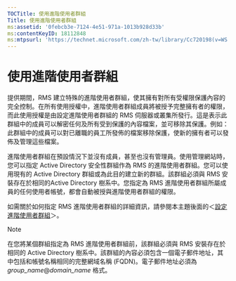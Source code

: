 ```yaml
---
TOCTitle: 使用進階使用者群組
Title: 使用進階使用者群組
ms:assetid: '0febcb3e-7124-4e51-971a-1013b928d33b'
ms:contentKeyID: 18112848
ms:mtpsurl: 'https://technet.microsoft.com/zh-tw/library/Cc720198(v=WS.10)'
---
```


使用進階使用者群組
==================

提供期間，RMS 建立特殊的進階使用者群組，使其擁有對所有受權限保護內容的完全控制。在所有使用授權中，進階使用者群組成員將被授予完整擁有者的權限，而此使用授權是由設定進階使用者群組的 RMS 伺服器或叢集所發行。這是表示此群組中的成員可以解密任何及所有受到保護的內容檔案，並可移除其保護。例如：此群組中的成員可以對已離職的員工所發佈的檔案移除保護，使新的擁有者可以發佈及管理這些檔案。

進階使用者群組在預設情況下並沒有成員，甚至也沒有管理員。使用管理網站時，您可以指定 Active Directory 安全性群組作為 RMS 的進階使用者群組。您可以使用現有的 Active Directory 群組或為此目的建立新的群組。該群組必須與 RMS 安裝存在於相同的Active Directory 樹系中。您指定為 RMS 進階使用者群組所屬成員的任何使用者帳號，都會自動被授與進階使用者群組的權限。

如需關於如何指定 RMS 進階使用者群組的詳細資訊，請參閱本主題後面的＜[設定進階使用者群組](https://technet.microsoft.com/f2ef847e-2824-471f-9079-5c343094aba8)＞。

> [!NOTE]  
> 在您將某個群組指定為 RMS 進階使用者群組前，該群組必須與 RMS 安裝存在於相同的 Active Directory 樹系中。該群組的內容必須包含一個電子郵件地址，其中包括和帳號名稱相同的完整網域名稱 (FQDN)。電子郵件地址必須為 *group\_name*@*domain\_name* 格式。

